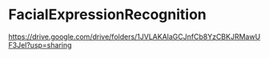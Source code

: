# FacialExpressionRecognition
https://drive.google.com/drive/folders/1JVLAKAlaGCJnfCb8YzCBKJRMawUF3Jel?usp=sharing
